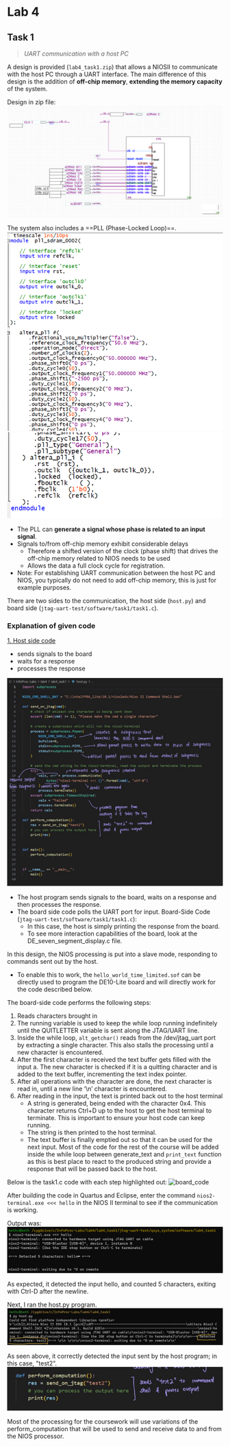 # Lab 4
## Task 1
> _UART communication with a host PC_

A design is provided (`lab4_task1.zip`) that allows a NIOSII to communicate with the host PC through a UART interface. The main difference of this design is the addition of **off-chip memory**, **extending the memory capacity** of the system.

Design in zip file:
![lab4_design](images/lab4_design.png)

The system also includes a ==PLL (Phase-Locked Loop)==.
![pll_pt1](images/pll_1.png)
![pll_pt2](images/pll_2.png)
- The PLL can **generate a signal whose phase is related to an input signal**. 
- Signals to/from off-chip memory exhibit considerable delays
	- Therefore a shifted version of the clock (phase shift) that drives the off-chip memory related to NIOS needs to be used
	- Allows the data a full clock cycle for registration.
- Note: For establishing UART communication between the host PC and NIOS, you typically do not need to add off-chip memory, this is just for example purposes.

There are two sides to the communication, the host side (`host.py`) and board side (`jtag-uart-test/software/task1/task1.c`). 
### Explanation of given code
<u>1. Host side code</u>
- sends signals to the board
- waits for a response
- processes the response

![host_code](images/host_code.png)

- The host program sends signals to the board, waits on a response and then processes the response. 
- The board side code polls the UART port for input. Board-Side Code (`jtag-uart-test/software/task1/task1.c`):
	- In this case, the host is simply printing the response from the board.
	- To see more interaction capabilities of the board, look at the DE_seven_segment_display.c file.

In this design, the NIOS processing is put into a slave mode, responding to commands sent out by the host.
- To enable this to work, the `hello_world_time_limited.sof` can be directly used to program the DE10-Lite board and will directly work for the code described below.

The board-side code performs the following steps:
1. Reads characters brought in
2. The running variable is used to keep the while loop running indefinitely until the QUITLETTER variable is sent along the JTAG/UART line.
4. Inside the while loop, `alt_getchar()` reads from the /dev/jtag_uart port by extracting a single character. This also stalls the processing until a new character is encountered.
5. After the first character is received the text buffer gets filled with the input a. The new character is checked if it is a quitting character and is added to the text buffer, incrementing the text index pointer.
6. After all operations with the character are done, the next character is read in, until a new line ‘\n’ character is encountered.
7. After reading in the input, the text is printed back out to the host terminal
    - A string is generated, being ended with the character 0x4. This character returns Ctrl+D up to the host to get the host terminal to terminate. This is important to ensure your host code can keep running.
    - The string is then printed to the host terminal.
    - The text buffer is finally emptied out so that it can be used for the next input. Most of the code for the rest of the course will be added inside the while loop between generate_text and `print_text` function as this is best place to react to the produced string and provide a response that will be passed back to the host.

Below is the task1.c code with each step highlighted out:
![board_code](/images/board_code.png)

After building the code in Quartus and Eclipse, enter the command
`nios2-terminal.exe <<< hello` in the NIOS II terminal to see if the communication is working.

Output was:
![nios_terminal_1](images/nios_terminal_1.png)

As expected, it detected the input hello, and counted 5 characters, exiting with Ctrl-D after the newline.

Next, I ran the host.py program.
![nios_py_output](images/nios_py_output.png)

As seen above, it correctly detected the input sent by the host program; in this case, "test2".
![input_host](images/input_host.png)

Most of the processing for the coursework will use variations of the perform_computation that will be used to send and receive data to and from the NIOS processor.
